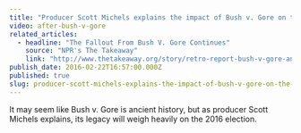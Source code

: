 ```yaml
---
title: "Producer Scott Michels explains the impact of Bush v. Gore on the 2016 election"
video: after-bush-v-gore
related_articles:
  - headline: "The Fallout From Bush V. Gore Continues"
    source: "NPR's The Takeaway"
    link: "http://www.thetakeaway.org/story/retro-report-bush-v-gore-and-battle-ballot-box/"
publish_date: 2016-02-22T16:57:00.000Z
published: true
slug: producer-scott-michels-explains-the-impact-of-bush-v-gore-on-the-2016-election
---
```

It may seem like Bush v. Gore is ancient history, but as producer Scott Michels explains, its legacy will weigh heavily on the 2016 election.

